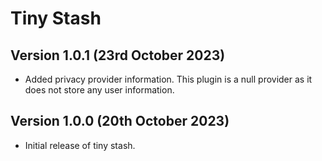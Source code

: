 Tiny Stash
===========

Version 1.0.1 (23rd October 2023)
---------------------------------

* Added privacy provider information. This plugin is a null provider as it does not store any user information.


Version 1.0.0 (20th October 2023)
---------------------------------

* Initial release of tiny stash.
